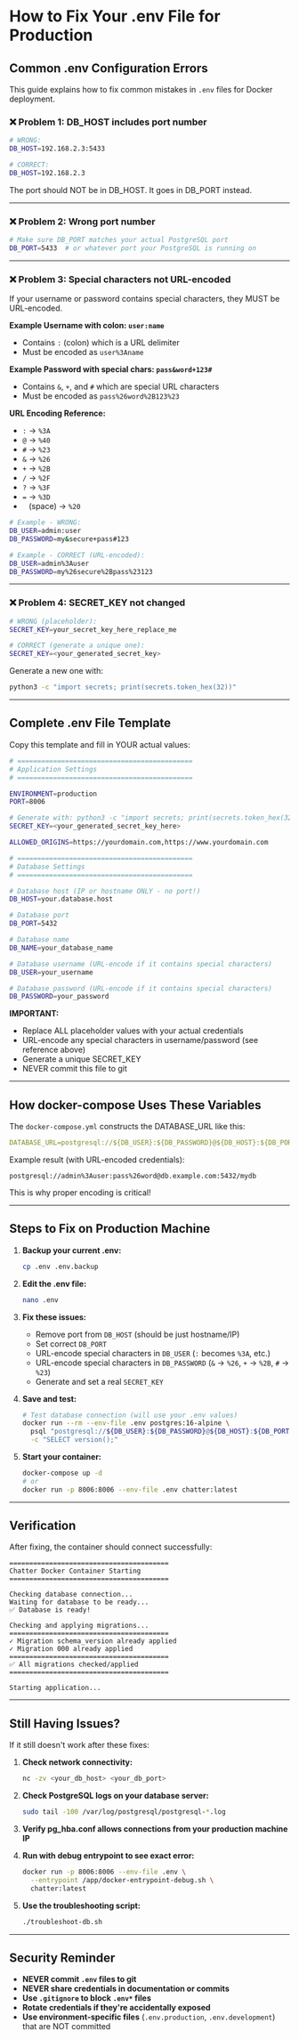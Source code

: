 # How to Fix Your .env File for Production

## Common .env Configuration Errors

This guide explains how to fix common mistakes in `.env` files for Docker deployment.

### ❌ Problem 1: DB_HOST includes port number
```bash
# WRONG:
DB_HOST=192.168.2.3:5433

# CORRECT:
DB_HOST=192.168.2.3
```
The port should NOT be in DB_HOST. It goes in DB_PORT instead.

---

### ❌ Problem 2: Wrong port number
```bash
# Make sure DB_PORT matches your actual PostgreSQL port
DB_PORT=5433  # or whatever port your PostgreSQL is running on
```

---

### ❌ Problem 3: Special characters not URL-encoded

If your username or password contains special characters, they MUST be URL-encoded.

**Example Username with colon: `user:name`**
- Contains `:` (colon) which is a URL delimiter
- Must be encoded as `user%3Aname`

**Example Password with special chars: `pass&word+123#`**
- Contains `&`, `+`, and `#` which are special URL characters
- Must be encoded as `pass%26word%2B123%23`

**URL Encoding Reference:**
- `:` → `%3A`
- `@` → `%40`
- `#` → `%23`
- `&` → `%26`
- `+` → `%2B`
- `/` → `%2F`
- `?` → `%3F`
- `=` → `%3D`
- ` ` (space) → `%20`

```bash
# Example - WRONG:
DB_USER=admin:user
DB_PASSWORD=my&secure+pass#123

# Example - CORRECT (URL-encoded):
DB_USER=admin%3Auser
DB_PASSWORD=my%26secure%2Bpass%23123
```

---

### ❌ Problem 4: SECRET_KEY not changed
```bash
# WRONG (placeholder):
SECRET_KEY=your_secret_key_here_replace_me

# CORRECT (generate a unique one):
SECRET_KEY=<your_generated_secret_key>
```

Generate a new one with:
```bash
python3 -c "import secrets; print(secrets.token_hex(32))"
```

---

## Complete .env File Template

Copy this template and fill in YOUR actual values:

```bash
# ============================================
# Application Settings
# ============================================

ENVIRONMENT=production
PORT=8006

# Generate with: python3 -c "import secrets; print(secrets.token_hex(32))"
SECRET_KEY=<your_generated_secret_key_here>

ALLOWED_ORIGINS=https://yourdomain.com,https://www.yourdomain.com

# ============================================
# Database Settings
# ============================================

# Database host (IP or hostname ONLY - no port!)
DB_HOST=your.database.host

# Database port
DB_PORT=5432

# Database name
DB_NAME=your_database_name

# Database username (URL-encode if it contains special characters)
DB_USER=your_username

# Database password (URL-encode if it contains special characters)
DB_PASSWORD=your_password
```

**IMPORTANT:**
- Replace ALL placeholder values with your actual credentials
- URL-encode any special characters in username/password (see reference above)
- Generate a unique SECRET_KEY
- NEVER commit this file to git

---

## How docker-compose Uses These Variables

The `docker-compose.yml` constructs the DATABASE_URL like this:

```yaml
DATABASE_URL=postgresql://${DB_USER}:${DB_PASSWORD}@${DB_HOST}:${DB_PORT}/${DB_NAME}
```

Example result (with URL-encoded credentials):
```
postgresql://admin%3Auser:pass%26word@db.example.com:5432/mydb
```

This is why proper encoding is critical!

---

## Steps to Fix on Production Machine

1. **Backup your current .env:**
   ```bash
   cp .env .env.backup
   ```

2. **Edit the .env file:**
   ```bash
   nano .env
   ```

3. **Fix these issues:**
   - Remove port from `DB_HOST` (should be just hostname/IP)
   - Set correct `DB_PORT`
   - URL-encode special characters in `DB_USER` (`:` becomes `%3A`, etc.)
   - URL-encode special characters in `DB_PASSWORD` (`&` → `%26`, `+` → `%2B`, `#` → `%23`)
   - Generate and set a real `SECRET_KEY`

4. **Save and test:**
   ```bash
   # Test database connection (will use your .env values)
   docker run --rm --env-file .env postgres:16-alpine \
     psql "postgresql://${DB_USER}:${DB_PASSWORD}@${DB_HOST}:${DB_PORT}/${DB_NAME}" \
     -c "SELECT version();"
   ```

5. **Start your container:**
   ```bash
   docker-compose up -d
   # or
   docker run -p 8006:8006 --env-file .env chatter:latest
   ```

---

## Verification

After fixing, the container should connect successfully:

```
========================================
Chatter Docker Container Starting
========================================

Checking database connection...
Waiting for database to be ready...
✅ Database is ready!

Checking and applying migrations...
========================================
✓ Migration schema_version already applied
✓ Migration 000 already applied
========================================
✅ All migrations checked/applied
========================================

Starting application...
```

---

## Still Having Issues?

If it still doesn't work after these fixes:

1. **Check network connectivity:**
   ```bash
   nc -zv <your_db_host> <your_db_port>
   ```

2. **Check PostgreSQL logs on your database server:**
   ```bash
   sudo tail -100 /var/log/postgresql/postgresql-*.log
   ```

3. **Verify pg_hba.conf allows connections from your production machine IP**

4. **Run with debug entrypoint to see exact error:**
   ```bash
   docker run -p 8006:8006 --env-file .env \
     --entrypoint /app/docker-entrypoint-debug.sh \
     chatter:latest
   ```

5. **Use the troubleshooting script:**
   ```bash
   ./troubleshoot-db.sh
   ```

---

## Security Reminder

- **NEVER commit `.env` files to git**
- **NEVER share credentials in documentation or commits**
- **Use `.gitignore` to block `.env*` files**
- **Rotate credentials if they're accidentally exposed**
- **Use environment-specific files** (`.env.production`, `.env.development`) that are NOT committed

